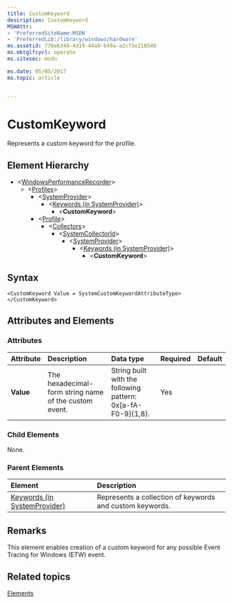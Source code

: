 ```yaml
---
title: CustomKeyword
description: CustomKeyword
MSHAttr:
- 'PreferredSiteName:MSDN'
- 'PreferredLib:/library/windows/hardware'
ms.assetid: 776e6349-4d19-44a9-b49a-a2c73e218540
ms.mktglfcycl: operate
ms.sitesec: msdn

ms.date: 05/05/2017
ms.topic: article


---
```


# CustomKeyword


Represents a custom keyword for the profile.

## Element Hierarchy


* \<[WindowsPerformanceRecorder](windowsperformancerecorder.md)\>
  * \<[Profiles](profiles.md)\>
    * \<[SystemProvider](systemprovider.md)\>
      * \<[Keywords (in SystemProvider)](keywords--in-systemprovider-.md)\>
        * \<**CustomKeyword**\>
    * \<[Profile](profile-wpr.md)\>
      * \<[Collectors](collectors.md)\>
        * \<[SystemCollectorId](systemcollectorid.md)\>
          * \<[SystemProvider](systemprovider.md)\>
            * \<[Keywords (in SystemProvider)](keywords--in-systemprovider-.md)\>
              * \<**CustomKeyword**\>

## Syntax


```
<CustomKeyword Value = SystemCustomKeywordAttributeType>
</CustomKeyword>
```

## Attributes and Elements


### Attributes

| Attribute              | Description                                           | Data type                                                    | Required | Default |
|:-----------------------|:------------------------------------------------------|:-------------------------------------------------------------|:---------|:--------|
| <strong>Value</strong> | The hexadecimal-form string name of the custom event. | String built with the following pattern: 0x[a-fA-F0-9]{1,8}. | Yes      |         |


### Child Elements

None.


### Parent Elements

| Element                                                         | Description                                              |
|:----------------------------------------------------------------|:---------------------------------------------------------|
| [Keywords (in SystemProvider)](keywords--in-systemprovider-.md) | Represents a collection of keywords and custom keywords. |


## Remarks

This element enables creation of a custom keyword for any possible Event Tracing for Windows (ETW) event.


## Related topics

[Elements](elements.md)

